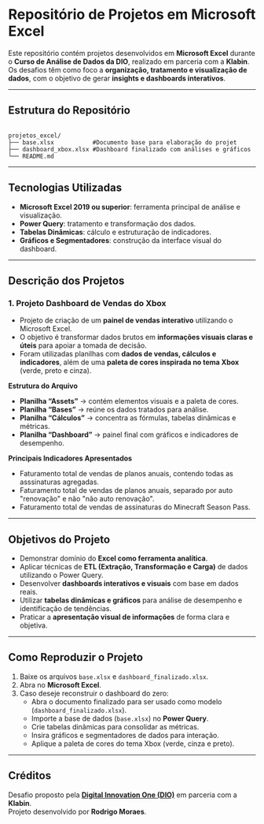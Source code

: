 # Repositório de Projetos em Microsoft Excel

Este repositório contém projetos desenvolvidos em **Microsoft Excel** durante o **Curso de Análise de Dados da DIO**, realizado em parceria com a **Klabin**.  
Os desafios têm como foco a **organização, tratamento e visualização de dados**, com o objetivo de gerar **insights e dashboards interativos**.

---

## Estrutura do Repositório
```text

projetos_excel/
├── base.xlsx           #Documento base para elaboração do projet
├── dashboard_xbox.xlsx #Dashboard finalizado com análises e gráficos
└── README.md

```

---

## Tecnologias Utilizadas

- **Microsoft Excel 2019 ou superior**: ferramenta principal de análise e visualização.  
- **Power Query**: tratamento e transformação dos dados.  
- **Tabelas Dinâmicas**: cálculo e estruturação de indicadores.  
- **Gráficos e Segmentadores**: construção da interface visual do dashboard.  

---

## Descrição dos Projetos

### 1. Projeto Dashboard de Vendas do Xbox
- Projeto de criação de um **painel de vendas interativo** utilizando o Microsoft Excel.  
- O objetivo é transformar dados brutos em **informações visuais claras e úteis** para apoiar a tomada de decisão.  
- Foram utilizadas planilhas com **dados de vendas, cálculos e indicadores**, além de uma **paleta de cores inspirada no tema Xbox** (verde, preto e cinza).

**Estrutura do Arquivo**
- **Planilha “Assets”** → contém elementos visuais e a paleta de cores.  
- **Planilha “Bases”** → reúne os dados tratados para análise.  
- **Planilha “Cálculos”** → concentra as fórmulas, tabelas dinâmicas e métricas.  
- **Planilha “Dashboard”** → painel final com gráficos e indicadores de desempenho.

**Principais Indicadores Apresentados**
- Faturamento total de vendas de planos anuais, contendo todas as asssinaturas agregadas.
- Faturamento total de vendas de planos anuais, separado por auto "renovação" e não "não auto renovação".
- Faturamento total de vendas de assinaturas do Minecraft Season Pass.

---

## Objetivos do Projeto

- Demonstrar domínio do **Excel como ferramenta analítica**.  
- Aplicar técnicas de **ETL (Extração, Transformação e Carga)** de dados utilizando o Power Query.  
- Desenvolver **dashboards interativos e visuais** com base em dados reais.  
- Utilizar **tabelas dinâmicas e gráficos** para análise de desempenho e identificação de tendências.  
- Praticar a **apresentação visual de informações** de forma clara e objetiva.

---

## Como Reproduzir o Projeto

1. Baixe os arquivos `base.xlsx` e `dashboard_finalizado.xlsx`.  
2. Abra no **Microsoft Excel**.  
3. Caso deseje reconstruir o dashboard do zero:
   - Abra o documento finalizado para ser usado como modelo (`dashboard_finalizado.xlsx`).
   - Importe a base de dados (`base.xlsx`) no **Power Query**.  
   - Crie tabelas dinâmicas para consolidar as métricas.  
   - Insira gráficos e segmentadores de dados para interação.  
   - Aplique a paleta de cores do tema Xbox (verde, cinza e preto).  

---

## Créditos

Desafio proposto pela **[Digital Innovation One (DIO)](https://www.dio.me/)** em parceria com a **Klabin**.  
Projeto desenvolvido por **Rodrigo Moraes**.
